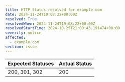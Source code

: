 ```yaml
---
title: HTTP Status resolved for example.com
date: 2024-11-24T19:08:22+00:00Z
resolved: True
resolvedWhen: 2024-11-24T19:08:22+00:00Z
resolvedStartTime: 2024-10-25T21:09:43.191474+00:00
severity: notice
affected:
  - example.com
section: issue
---
```


| Expected Statuses | Actual Status  |
|-------------------|----------------|
| 200, 301, 302 | 200 |
